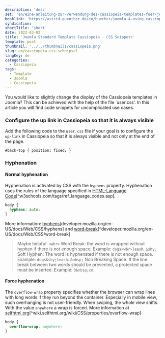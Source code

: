 ```yaml
---
description: 'desc'
set: 'en/eine-anleitung-zur-verwendung-des-cassiopeia-templates-fuer-joomla-4-themen'
booklink: 'https://astrid-guenther.de/en/buecher/joomla-4-using-cassiopeia'
syndication:
shortTitle: 'short'
date: 2022-03-02
title: 'Joomla Standard Template Cassiopeia - CSS Snippets'
template: post
thumbnail: '../../thumbnails/cassiopeia.png'
slug: en/cassiopeia-css-schnipsel
langKey: de
categories:
  - Cassiopeia
tags:
  - Template
  - Joomla
  - Cassiopeia
---
```











You would like to slightly change the display of the Cassiopeia templates in Joomla? This can be achieved with the help of the file 'user.css'. In this article you will find code snippets for uncomplicated use cases. 

### Configure the up link in Cassiopeia so that it is always visible

Add the following code to the `user.css` file if your goal is to configure the `up-link` in Cassiopeia so that it is always visible and not only at the end of the page.<!-- \index{CSS!back to top} --><!-- \index{back to top} -->

```
#back-top { position: fixed; }
```

### Hyphenation

#### Normal hyphenation

Hyphenation is activated by CSS with the `hyphens` property. Hyphenation uses the rules of the language specified in [HTML-Language Code](http://www.w3schools.com/tags/ref_language_codes.asp)[^w3schools.com/tags/ref_language_codes.asp].

```css
body {
  hyphens: auto;
}
```

More information: [hyphens](https://developer.mozilla.org/en-US/docs/Web/CSS/hyphens)[developer.mozilla.org/en-US/docs/Web/CSS/hyphens] and [word-break](https://developer.mozilla.org/en-US/docs/Web/CSS/word-break)[^developer.mozilla.org/en-US/docs/Web/CSS/word-break]

> Maybe helpful: `<wbr>` Word Break: the word is wrapped without hyphen if there is not enough space. Example: `dogs<wbr>leash`. `&shy;` Soft Hyphen: The word is hyphenated if there is not enough space. Example: `dogs&shy;leash`. `&nbsp;` Non Breaking Space: If the line break between two words should be prevented, a protected space must be inserted. Example: `3&nbsp;cm`.

#### Force hyphenation

The `overflow-wrap` property specifies whether the browser can wrap lines with long words if they run beyond the container. Especially in mobile view, such overhanging is not user-friendly. When swiping, the whole view shifts. With the value `anywhere` a wrap is forced. More information at [selfhtml.org](https://wiki.selfhtml.org/wiki/CSS/Eigenschaften/overflow-wrap)[^wiki.selfhtml.org/wiki/CSS/properties/overflow-wrap]

```css
body {
  overflow-wrap: anywhere;
}
```
